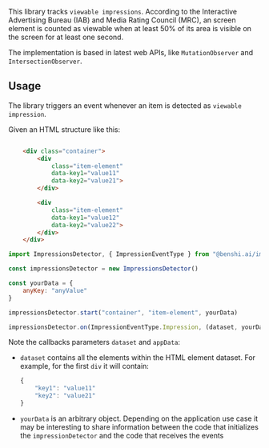 This library tracks `viewable impressions`. According to the Interactive Advertising Bureau (IAB) and Media Rating Council (MRC), an screen element is counted as viewable when at least 50% of its area is visible on the screen for at least one second.

The implementation is based in latest web APIs, like `MutationObserver` and `IntersectionObserver`.

## Usage
The library triggers an event whenever an item is detected as `viewable impression`. 

Given an HTML structure like this:
```html

    <div class="container">
        <div 
            class="item-element" 
            data-key1="value11"
            data-key2="value21">
        </div>

        <div 
            class="item-element" 
            data-key1="value12"
            data-key2="value22">
        </div>
    </div>
```


```js
import ImpressionsDetector, { ImpressionEventType } from "@benshi.ai/impressions-detector";

const impressionsDetector = new ImpressionsDetector()

const yourData = {
    anyKey: "anyValue"
}

impressionsDetector.start("container", "item-element", yourData)

impressionsDetector.on(ImpressionEventType.Impression, (dataset, yourData) => { /* ... */}
```

Note the callbacks parameters `dataset` and `appData`:
* `dataset` contains all the elements within the HTML element dataset. For example, for the first `div` it will contain:
    ```js 
    {
        "key1": "value11"
        "key2": "value21"
    }
    ```
* `yourData` is an arbitrary object. Depending on the application use case it may be interesting to share information between the code that initializes the `impressionDetector` and the code that receives the events